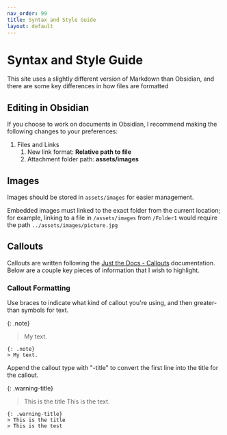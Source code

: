 ```yaml
---
nav_order: 99
title: Syntax and Style Guide
layout: default
---
```

# Syntax and Style Guide
This site uses a slightly different version of Markdown than Obsidian, and there are some key differences in how files are formatted

## Editing in Obsidian
If you choose to work on documents in Obsidian, I recommend making the following changes to your preferences:
1. Files and Links
	1. New link format: **Relative path to file**
	2. Attachment folder path: **assets/images**

## Images
Images should be stored in `assets/images` for easier management.

Embedded images must linked to the exact folder from the current location; for example, linking to a file in `/assets/images` from `/Folder1` would require the path `../assets/images/picture.jpg`

## Callouts
Callouts are written following the [Just the Docs - Callouts](https://just-the-docs.github.io/just-the-docs/docs/ui-components/callouts/) documentation. Below are a couple key pieces of information that I wish to highlight.

### Callout Formatting
Use braces to indicate what kind of callout you're using, and then greater-than symbols for text.

{: .note}
> My text.

```
{: .note}
> My text.
```

Append the callout type with "-title" to convert the first line into the title for the callout.

{: .warning-title}
> This is the title
> This is the text.

```
{: .warning-title}
> This is the title
> This is the test
```